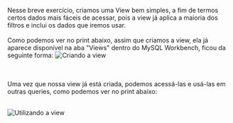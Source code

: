 Nesse breve exercício, criamos uma View bem simples, a fim de termos certos dados mais fáceis de acessar, pois a view já aplica a maioria dos filtros e inclui os dados que iremos usar.
<br>
<br>
Como podemos ver no print abaixo, assim que criamos a view, ela já aparece disponível na aba "Views" dentro do MySQL Workbench, ficou da seguinte forma:
![Criando a view](https://github.com/user-attachments/assets/4c8e18e4-f2ee-4312-82b2-a3141b7ad1bc)

<br>
<br>
Uma vez que nossa view já está criada, podemos acessá-las e usá-las em outras queries, como podemos ver no print abaixo:
<br>
<br>

![Utilizando a view](https://github.com/user-attachments/assets/5688dba5-d60e-4719-bc03-72a8206395b6)
